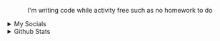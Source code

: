 <p align="center">I'm writing code while activity free such as no homework to do</p>

<details>
  <summary>My Socials</summary>
  <ul>
    <li>
      <a href="https://www.youtube.com/@Vyelen">Youtube</a>
    </li>
    <li>
      <a href="https://instagram.com/_vyelen">Instagram</a>
    </li>
    <li>
      <a href="https://discord.com/users/1097813457656614972">Discord</a>
    </li>
  </ul>
</details>

<details>
  <summary>Github Stats</summary>
  <img src="https://github-readme-stats.vercel.app/api?username=vyelen"/>
  <img src="https://github-readme-stats.vercel.app/api/top-langs/?username=vyelen"/>
</details>
